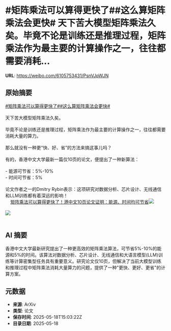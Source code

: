 # #矩阵乘法可以算得更快了##这么算矩阵乘法会更快# 天下苦大模型矩阵乘法久矣。毕竟不论是训练还是推理过程，矩阵乘法作为最主要的计算操作之一，往往都需要消耗...

**URL**: https://weibo.com/6105753431/PsnVJpWJN

## 原始摘要

<a href="https://m.weibo.cn/search?containerid=231522type%3D1%26t%3D10%26q%3D%23%E7%9F%A9%E9%98%B5%E4%B9%98%E6%B3%95%E5%8F%AF%E4%BB%A5%E7%AE%97%E5%BE%97%E6%9B%B4%E5%BF%AB%E4%BA%86%23&amp;extparam=%23%E7%9F%A9%E9%98%B5%E4%B9%98%E6%B3%95%E5%8F%AF%E4%BB%A5%E7%AE%97%E5%BE%97%E6%9B%B4%E5%BF%AB%E4%BA%86%23" data-hide=""><span class="surl-text">#矩阵乘法可以算得更快了#</span></a><a href="https://m.weibo.cn/search?containerid=231522type%3D1%26t%3D10%26q%3D%23%E8%BF%99%E4%B9%88%E7%AE%97%E7%9F%A9%E9%98%B5%E4%B9%98%E6%B3%95%E4%BC%9A%E6%9B%B4%E5%BF%AB%23&amp;extparam=%23%E8%BF%99%E4%B9%88%E7%AE%97%E7%9F%A9%E9%98%B5%E4%B9%98%E6%B3%95%E4%BC%9A%E6%9B%B4%E5%BF%AB%23" data-hide=""><span class="surl-text">#这么算矩阵乘法会更快#</span></a> <br><br>天下苦大模型矩阵乘法久矣。<br><br>毕竟不论是训练还是推理过程，矩阵乘法作为最主要的计算操作之一，往往都需要消耗大量的算力。<br><br>那么就没有一种更“快、好、省”的方法来搞这事儿吗？<br><br>有的，香港中文大学最新一篇仅10页的论文，便提出了一种新算法：<br><br>- 能源可节省：5%-10%<br>- 时间可节省：5%<br><br>论文作者之一的Dmitry Rybin表示：这项研究对数据分析、芯片设计、无线通信和LLM训练都有着深远的影响！<br><a href="https://weibo.cn/sinaurl?u=https%3A%2F%2Fmp.weixin.qq.com%2Fs%2F_36cXvExUr0q3HFx4ohQrw" data-hide=""><span class="url-icon"><img style="width: 1rem;height: 1rem" src="https://h5.sinaimg.cn/upload/2015/09/25/3/timeline_card_small_web_default.png" referrerpolicy="no-referrer"></span><span class="surl-text">矩阵乘法可以算得更快了！港中文10页论文证明：能源、时间均可节省</span></a><img style="" src="https://tvax3.sinaimg.cn/large/006Fd7o3ly1i1jlpj8gpxj30u008njuo.jpg" referrerpolicy="no-referrer"><br><br><img style="" src="https://tvax1.sinaimg.cn/large/006Fd7o3ly1i1jlprq9cxj30u00s0n7l.jpg" referrerpolicy="no-referrer"><br><br>

## AI 摘要

香港中文大学最新研究提出了一种更高效的矩阵乘法算法，可节省5%-10%的能源和5%的时间。该算法对数据分析、芯片设计、无线通信和大语言模型(LLM)训练等计算密集型任务具有重要意义。研究论文仅10页，但解决了当前大模型训练和推理过程中矩阵乘法消耗大量算力的问题，提供了一种"更快、更好、更省"的计算方案。

## 元数据

- **来源**: ArXiv
- **类型**: 论文
- **保存时间**: 2025-05-18T15:03:22Z
- **目录日期**: 2025-05-18
